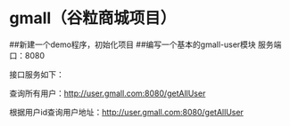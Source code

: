 # gmall（谷粒商城项目）
##新建一个demo程序，初始化项目
##编写一个基本的gmall-user模块
服务端口：8080 

接口服务如下：

查询所有用户：http://user.gmall.com:8080/getAllUser

根据用户id查询用户地址：http://user.gmall.com:8080/getAllUser
